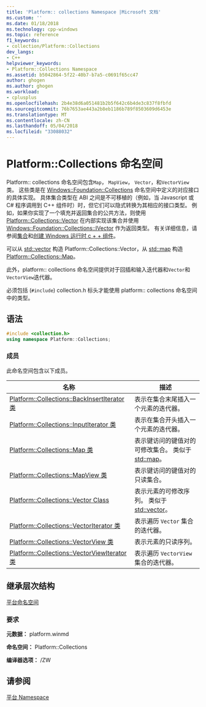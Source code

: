 ```yaml
---
title: 'Platform:: collections Namespace |Microsoft 文档'
ms.custom: ''
ms.date: 01/18/2018
ms.technology: cpp-windows
ms.topic: reference
f1_keywords:
- collection/Platform::Collections
dev_langs:
- C++
helpviewer_keywords:
- Platform::Collections Namespace
ms.assetid: b5042864-5f22-40b7-b7a5-c0691f65cc47
author: ghogen
ms.author: ghogen
ms.workload:
- cplusplus
ms.openlocfilehash: 2b4e38d6a051481b2b5f642c6b4de3c837f8fbfd
ms.sourcegitcommit: 76b7653ae443a2b8eb1186b789f8503609d6453e
ms.translationtype: MT
ms.contentlocale: zh-CN
ms.lasthandoff: 05/04/2018
ms.locfileid: "33088032"
---
```

# <a name="platformcollections-namespace"></a>Platform::Collections 命名空间

Platform:: collections 命名空间包含`Map`， `MapView`， `Vector`，和`VectorView`类。 这些类是在 [Windows::Foundation::Collections](http://go.microsoft.com/fwlink/p/?LinkId=262645) 命名空间中定义的对应接口的具体实现。 具体集合类型在 ABI 之间是不可移植的（例如，当 Javascript 或 C# 程序调用到 C++ 组件时）时，但它们可以隐式转换为其相应的接口类型。 例如，如果你实现了一个填充并返回集合的公共方法，则使用 [Platform::Collections::Vector](../cppcx/platform-collections-vector-class.md) 在内部实现该集合并使用 [Windows::Foundation::Collections::IVector](http://go.microsoft.com/fwlink/p/?LinkId=262410) 作为返回类型。 有关详细信息，请参阅[集合](../cppcx/collections-c-cx.md)和[创建 Windows 运行时 c + + 组件](/windows/uwp/winrt-components/creating-windows-runtime-components-in-cpp)。

可以从 [std::vector](../standard-library/vector-class.md) 构造 Platform::Collections::Vector，从 [std::map](../cppcx/platform-collections-map-class.md) 构造 [Platform::Collections::Map](../standard-library/map-class.md)。

此外，platform:: collections 命名空间提供对于回插和输入迭代器和`Vector`和`VectorView`迭代器。

必须包括 (`#include`) collection.h 标头才能使用 platform:: collections 命名空间中的类型。

## <a name="syntax"></a>语法

```cpp
#include <collection.h>
using namespace Platform::Collections;
```

### <a name="members"></a>成员

此命名空间包含以下成员。

|名称|描述|
|----------|-----------------|
|[Platform::Collections::BackInsertIterator 类](../cppcx/platform-collections-backinsertiterator-class.md)|表示在集合末尾插入一个元素的迭代器。|
|[Platform::Collections::InputIterator 类](../cppcx/platform-collections-inputiterator-class.md)|表示在集合开头插入一个元素的迭代器。|
|[Platform::Collections::Map 类](../cppcx/platform-collections-map-class.md)|表示键访问的键值对的可修改集合。 类似于 [std::map](../standard-library/map-class.md)。|
|[Platform::Collections::MapView 类](../cppcx/platform-collections-mapview-class.md)|表示键访问的键值对的只读集合。|
|[Platform::Collections::Vector Class](../cppcx/platform-collections-vector-class.md)|表示元素的可修改序列。 类似于 [std::vector](../standard-library/vector-class.md)。|
|[Platform::Collections::VectorIterator 类](../cppcx/platform-collections-vectoriterator-class.md)|表示遍历 `Vector` 集合的迭代器。|
|[Platform::Collections::VectorView 类](../cppcx/platform-collections-vectorview-class.md)|表示元素的只读序列。|
|[Platform::Collections::VectorViewIterator 类](../cppcx/platform-collections-vectorviewiterator-class.md)|表示遍历 `VectorView` 集合的迭代器。|

## <a name="inheritance-hierarchy"></a>继承层次结构

[平台命名空间](../cppcx/platform-namespace-c-cx.md)

### <a name="requirements"></a>要求

**元数据：** platform.winmd

**命名空间：** Platform::Collections

**编译器选项：** /ZW

## <a name="see-also"></a>请参阅

[平台 Namespace](../cppcx/platform-namespace-c-cx.md)  

